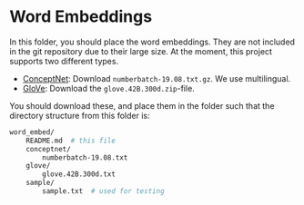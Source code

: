# Word Embeddings

In this folder, you should place the word embeddings. They are not included in the git repository due to their large size. At the moment, this project supports two different types.

* [ConceptNet]: Download `numberbatch-19.08.txt.gz`. We use multilingual.
* [GloVe]: Download the `glove.42B.300d.zip`-file.

You should download these, and place them in the folder such that the directory structure from this folder is:

```bash
word_embed/
	README.md  # this file
	conceptnet/
		numberbatch-19.08.txt
	glove/
		glove.42B.300d.txt
	sample/
		sample.txt  # used for testing
```



[GloVe]: https://nlp.stanford.edu/projects/glove/
[ConceptNet]: https://github.com/commonsense/conceptnet-numberbatch#Downloads